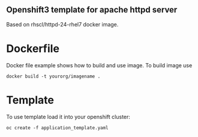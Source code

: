 ## Openshift3 template for apache httpd server

Based on rhscl/httpd-24-rhel7 docker image.

# Dockerfile 

Docker file example shows how to build and use image. 
To build image use

	docker build -t yourorg/imagename .

# Template

To use template load it into your openshift cluster:

	oc create -f application_template.yaml



